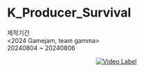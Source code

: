 # K_Producer_Survival

제작기간<br>
<2024 Gamejam, team gamma><br>
20240804 ~ 20240806
<br>

<div style="text-align: center;">
  <a href="https://youtu.be/ruRiqBcS_QI">
    <img src="http://img.youtu.be/vi/ruRiqBcS_QI/0.jpg" alt="Video Label">
  </a>
</div>
